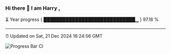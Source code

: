 ### Hi there 👋 I am Harry , 

⏳ Year progress { █████████████████████████████▁ } 97.18 %

---

⏰ Updated on Sat, 21 Dec 2024 16:24:56 GMT

![Progress Bar CI](https://github.com/duykhang68/duykhang68/workflows/Progress%20Bar%20CI/badge.svg)

